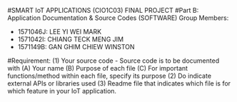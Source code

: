 #SMART IoT APPLICATIONS (CIO1C03) FINAL PROJECT
#Part B: Application Documentation & Source Codes (SOFTWARE)
Group Members:
- 1571046J:  LEE YI WEI MARK
- 1571042I:  CHIANG TECK MENG JIM
- 1571149B: GAN GHIM CHIEW WINSTON 

#Requirement:
(1) Your source code - Source code is to be documented with (A) Your name (B) Purpose of each file (C) For important functions/method within each file, specify its purpose
(2) Do indicate external APIs or libraries used
(3) Readme file that indicates which file is for which feature in your IoT application.

#
